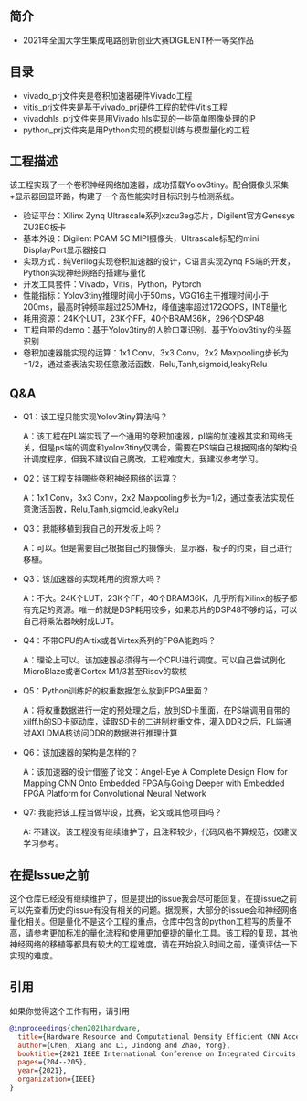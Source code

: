 ## 简介
- 2021年全国大学生集成电路创新创业大赛DIGILENT杯一等奖作品

## 目录
- vivado_prj文件夹是卷积加速器硬件Vivado工程
- vitis_prj文件夹是基于vivado_prj硬件工程的软件Vitis工程
- vivadohls_prj文件夹是用Vivado hls实现的一些简单图像处理的IP
- python_prj文件夹是用Python实现的模型训练与模型量化的工程


## 工程描述
该工程实现了一个卷积神经网络加速器，成功搭载Yolov3tiny。配合摄像头采集+显示器回显环路，构建了一个高性能实时目标识别与检测系统。
- 验证平台：Xilinx Zynq Ultrascale系列xzcu3eg芯片，Digilent官方Genesys ZU3EG板卡
- 基本外设：Digilent PCAM 5C MIPI摄像头，Ultrascale标配的mini DisplayPort显示器接口
- 实现方式：纯Verilog实现卷积加速器的设计，C语言实现Zynq PS端的开发，Python实现神经网络的搭建与量化
- 开发工具套件：Vivado，Vitis，Python，Pytorch
- 性能指标：Yolov3tiny推理时间小于50ms，VGG16主干推理时间小于200ms，最高时钟频率超过250MHz，峰值速率超过172GOPS，INT8量化
- 耗用资源：24K个LUT，23K个FF，40个BRAM36K，296个DSP48
- 工程自带的demo：基于Yolov3tiny的人脸口罩识别、基于Yolov3tiny的头盔识别
- 卷积加速器能实现的运算：1x1 Conv，3x3 Conv，2x2 Maxpooling步长为=1/2，通过查表法实现任意激活函数，Relu,Tanh,sigmoid,leakyRelu

## Q&A
- Q1：该工程只能实现Yolov3tiny算法吗？

	A：该工程在PL端实现了一个通用的卷积加速器，pl端的加速器其实和网络无关，但是ps端的调度和yolov3tiny仅耦合，需要在PS端自己根据网络的架构设计调度程序，但我不建议自己魔改，工程难度大，我建议参考学习。
- Q2：该工程支持哪些卷积神经网络的运算？

	A：1x1 Conv，3x3 Conv，2x2 Maxpooling步长为=1/2，通过查表法实现任意激活函数，Relu,Tanh,sigmoid,leakyRelu
- Q3：我能移植到我自己的开发板上吗？

	A：可以。但是需要自己根据自己的摄像头，显示器，板子的约束，自己进行移植。
- Q3：该加速器的实现耗用的资源大吗？

	A：不大。24K个LUT，23K个FF，40个BRAM36K，几乎所有Xilinx的板子都有充足的资源。唯一的就是DSP耗用较多，如果芯片的DSP48不够的话，可以自己将乘法器映射成LUT。
- Q4：不带CPU的Artix或者Virtex系列的FPGA能跑吗？

	A：理论上可以。该加速器必须得有一个CPU进行调度。可以自己尝试例化MicroBlaze或者Cortex M1/3甚至Riscv的软核
- Q5：Python训练好的权重数据怎么放到FPGA里面？

	A：将权重数据进行一定的预处理之后，放到SD卡里面，在PS端调用自带的xilff.h的SD卡驱动库，读取SD卡的二进制权重文件，灌入DDR之后，PL端通过AXI DMA核访问DDR的数据进行推理计算
- Q6：该加速器的架构是怎样的？

	A：该加速器的设计借鉴了论文：Angel-Eye A Complete Design Flow for Mapping CNN Onto Embedded FPGA与Going Deeper with Embedded FPGA Platform for Convolutional Neural Network

- Q7: 我能把该工程当做毕设，比赛，论文或其他项目吗？

	A: 不建议。该工程没有继续维护了，且注释较少，代码风格不算规范，仅建议学习参考。

## 在提Issue之前
这个仓库已经没有继续维护了，但是提出的issue我会尽可能回复。在提issue之前可以先查看历史的issue有没有相关的问题。据观察，大部分的issue会和神经网络量化相关。但是量化不是这个工程的重点，仓库中包含的python工程写的质量不高，请参考更加标准的量化流程和使用更加便捷的量化工具。该工程的复现，其他神经网络的移植等都具有较大的工程难度，请在开始投入时间之前，谨慎评估一下实现的难度。

## 引用
如果你觉得这个工作有用，请引用

```BibTex
@inproceedings{chen2021hardware,
  title={Hardware Resource and Computational Density Efficient CNN Accelerator Design Based on FPGA},
  author={Chen, Xiang and Li, Jindong and Zhao, Yong},
  booktitle={2021 IEEE International Conference on Integrated Circuits, Technologies and Applications (ICTA)},
  pages={204--205},
  year={2021},
  organization={IEEE}
}
```
